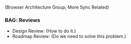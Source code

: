(Browser Architecture Group, More Sync Related)

### BAG: Reviews

- Design Review: (How to do it.)
- Roadmap Review: (Do we need to solve this problem.)

